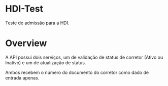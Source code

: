 # HDI-Test

Teste de admissão para a HDI.

# Overview

A API possui dois serviços, um de validação de status de corretor (Ativo ou Inativo) e um de atualização de status.

Ambos recebem o número do documento do corretor como dado de entrada apenas.
